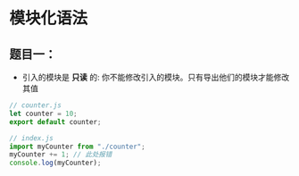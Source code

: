 # 模块化语法

## 题目一：

- 引入的模块是 **只读** 的: 你不能修改引入的模块。只有导出他们的模块才能修改其值

```js
// counter.js
let counter = 10;
export default counter;

// index.js
import myCounter from "./counter";
myCounter += 1; // 此处报错
console.log(myCounter);
```
